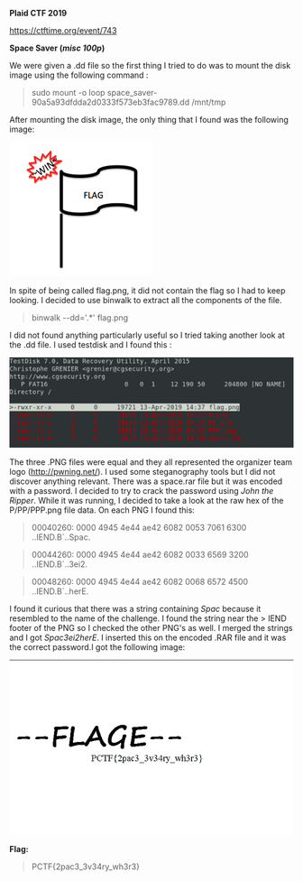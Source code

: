 **Plaid CTF 2019**

https://ctftime.org/event/743

**Space Saver (*misc 100p*)**

We were given a .dd file so the first thing I tried to do was to mount the disk image using the following command :

> sudo mount -o loop space_saver-90a5a93dfdda2d0333f573eb3fac9789.dd /mnt/tmp

After mounting the disk image, the only thing that I found was the following image:


 ![alt tag](https://github.com/MargaridaVictoriano/CTF-Write-Ups/blob/master/flag.png)
 

In spite of being called flag.png, it did not contain the flag so I had to keep looking.
I decided to use binwalk to extract all the components of the file.

> binwalk --dd='.*' flag.png

I did not found anything particularly useful so I tried taking another look at the .dd file.
I used testdisk and I found this :


![alt tag](https://github.com/MargaridaVictoriano/CTF-Write-Ups/blob/master/testdisk.png)


The three .PNG files were equal and they all represented the organizer team logo (http://pwning.net/).
I used some steganography tools but I did not discover anything relevant.
There was a space.rar file but it was encoded with a password.
I decided to try to crack the password using *John the Ripper*. While it was running, I decided to take a look at the raw hex of the P/PP/PPP.png file data. On each PNG I found this:

> 00040260: 0000 4945 4e44 ae42 6082 0053 7061 6300  ..IEND.B`..Spac.

> 00044260: 0000 4945 4e44 ae42 6082 0033 6569 3200  ..IEND.B`..3ei2.

> 00048260: 0000 4945 4e44 ae42 6082 0068 6572 4500  ..IEND.B`..herE.

I found it curious that there was a string containing *Spac* because it resembled to the name of the challenge. I found the string near the > IEND footer of the PNG so I checked the other PNG's as well.
I merged the strings and I got *Spac3ei2herE*. I inserted this on the encoded .RAR file and it was the correct password.I got the following image:

![alt tag](https://github.com/MargaridaVictoriano/CTF-Write-Ups/blob/master/pflag.png)


**Flag:**
> PCTF{2pac3_3v34ry_wh3r3}
